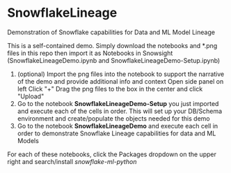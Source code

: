 # SnowflakeLineage
Demonstration of Snowflake capabilities for Data and ML Model Lineage

This is a self-contained demo.  Simply download the notebooks and *.png files in this repo then import it as Notebooks in Snowsight (SnowflakeLineageDemo.ipynb and SnowflakeLineageDemo-Setup.ipynb)

1. (optional) Import the png files into the notebook to support the narrative of the demo and provide additional info and context
     Open side panel on left
     Click "+"
     Drag the png files to the box in the center and click "Upload"
2. Go to the notebook **SnowflakeLineageDemo-Setup** you just imported and execute each of the cells in order. This will set up your DB/Schema environment and create/populate the objects needed for this demo
3. Go to the notebook **SnowflakeLineageDemo** and execute each cell in order to demonstrate Snowflake Lineage capabilities for data and ML Models

For each of these notebooks, click the Packages dropdown on the upper right and search/install *snowflake-ml-python*

